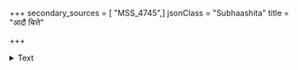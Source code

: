 +++
secondary_sources = [ "MSS_4745",]
jsonClass = "Subhaashita"
title = "आदौ चित्ते"

+++

<details><summary>Text</summary>

आदौ चित्ते ततः काये सतां संजायते जरा।  
असतां च पुनः काये नैव चित्ते कदाचन॥
</details>
